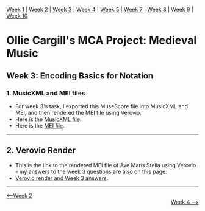 [Week 1](https://olliecargill.github.io/MCA-2022) | [Week 2](https://olliecargill.github.io/MCA-2022/labtasks/week2/week2.html) | [Week 3](https://olliecargill.github.io/MCA-2022/labtasks/week3/week3.html) | [Week 4](https://olliecargill.github.io/MCA-2022/labtasks/week4/week4.html) | [Week 5](https://olliecargill.github.io/MCA-2022/labtasks/week5/week5.html) | [Week 7](https://olliecargill.github.io/MCA-2022/labtasks/week7/week7.html) | [Week 8](https://olliecargill.github.io/MCA-2022/labtasks/week8/week8.html) | [Week 9](https://olliecargill.github.io/MCA-2022/labtasks/week9/week9.html) | [Week 10](https://olliecargill.github.io/MCA-2022/labtasks/week10/week10.html)

# Ollie Cargill's MCA Project: Medieval Music

## Week 3: Encoding Basics for Notation

### 1. MusicXML and MEI files
* For week 3's task, I exported this MuseScore file into MusicXML and MEI, and then rendered the MEI file using Verovio.
* Here is the [MusicXML file](Ave_Maris_Stella.musicxml).
* Here is the [MEI file](ave_maris_stella.mei).

<hr>

## 2. Verovio Render
* This is the link to the rendered MEI file of Ave Maris Stella using Verovio - my answers to the week 3 questions are also on this page: 
* [Verovio render and Week 3 answers](https://olliecargill.github.io/MCA-2022/verovio.html).

<hr>

<div align="left"><a href="https://olliecargill.github.io/MCA-2022/labtasks/week2/week2.html"><--Week 2</a> <div align="right"><a href="https://olliecargill.github.io/MCA-2022/labtasks/week4/week4.html">Week 4 --></a> </div>

    
